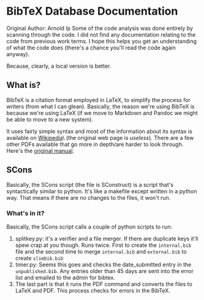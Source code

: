 [Wikipedia]: http://en.wikipedia.org/wiki/bibtex
[original manual]: http://ctan.cms.math.ca/tex-archive/biblio/bibtex/base/btxdoc.pdf
# BibTeX Database Documentation

Original Author: Arnold Ip
Some of the code analysis was done entirely by scanning through the code. I did
not find any documentation relating to the code from previous work terms. I
hope this helps you get an understanding of what the code does (there's a
chance you'll read the code again anyway).


Because, clearly, a local version is better.

## What is?

BibTeX is a citation format employed in LaTeX, to simplify the process for
writers (from what I can glean). Basically, the reason we're using BibTeX is
because we're using LaTeX (if we move to Markdown and Pandoc we might be able
to move to a new system).

It uses fairly simple syntax and most of the information about its syntax is
available on [Wikipedia]\ (the original web page is _useless_). There are a few
other PDFs available that go more in depth/are harder to look through. Here's
the [original manual].


## SCons

Basically, the SCons script (the file is SConstruct) is a script that's
syntactically similar to python. It's like a makefile except written in a
python way. That means if there are no changes to the files, it won't run.

### What's in it?

Basically, the SCons script calls a couple of python scripts to run:

1. splitkey.py: it's a verifier and a file merger. If there are
   duplicate keys it'll spew crap at you though. Runs twice. First to
   create the `internal.bib` file and the second time to merge
   `internal.bib` and `external.bib` to create `slimbib.bib`
1. timer.py: Seems this goes and checks the date_submitted entry in the
   `unpublished.bib`. Any entries older than 45 days are sent into the
   error list and emailed to the admin for bibtex.
1. The last part is that it runs the PDF command and converts the files
   to LaTeX and PDF. This process checks for errors in the BibTeX.